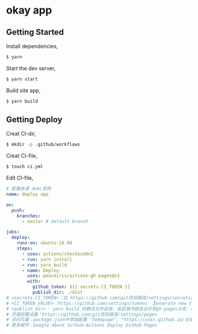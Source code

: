 # okay app

## Getting Started

Install dependencies,

```bash
$ yarn
```

Start the dev server,

```bash
$ yarn start
```

Build site app,

```bash
$ yarn build
```

## Getting Deploy

Creat CI-dir,

```bash
$ mkdir -p .github/workflows
```

Creat CI-file,

```bash
$ touch ci.yml
```

Edit CI-file,

```yml
# 配置来源 dumi官网
name: deploy app

on:
  push:
    branches:
      - master # default branch

jobs:
  deploy:
    runs-on: ubuntu-18.04
    steps:
      - uses: actions/checkout@v2
      - run: yarn install
      - run: yarn build
      - name: Deploy
        uses: peaceiris/actions-gh-pages@v3
        with:
          github_token: ${{ secrets.CI_TOKEN }}
          publish_dir: ./dist
# <secrets.CI_TOKEN>：在 https://github.com/git项目路径/settings/secrets/actions 【New repository secret】=> CI_TOKEN: CI_TOKEN_VALUE
# <CI_TOKEN_VALUE>：https://github.com/settings/tokens 【Generate new token】
# <publish_dir>： yarn build 的静态文件目录，改目录内容会合并至gh-pages分支，用于页面部署
# 页面部署设置：https://github.com/git项目路径/settings/pages
# 访问页面：package.json中添加配置 "homepage": "https://xxxx.github.io/仓库名"
# 更多细节：Google About Github-Actions Deploy GitHub-Pages
```
